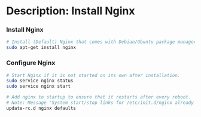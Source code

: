 # Description: Install Nginx

### Install Nginx
```bash
# Install (Default) Nginx that comes with Debian/Ubuntu package manager.
sudo apt-get install nginx
```

### Configure Nginx
```bash
# Start Nginx if it is not started on its own after installation. 
sudo service nginx status
sudo service nginx start

# Add nginx to startup to ensure that it restarts after every reboot.
# Note: Message "System start/stop links for /etc/init.d/nginx already exist." shows up if it is already added.
update-rc.d nginx defaults
```
